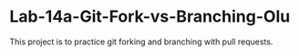# Lab-14a-Git-Fork-vs-Branching-Olu
This project is to practice git forking and branching with pull requests.

